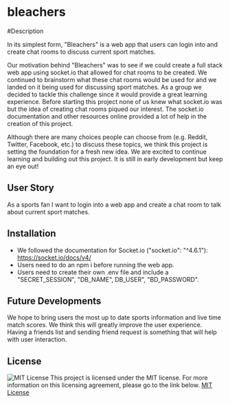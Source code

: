 # bleachers

#Description

In its simplest form, "Bleachers" is a web app that users can login into and create chat rooms to discuss current sport matches.

Our motivation behind "Bleachers" was to see if we could create a full stack web app using socket.io that allowed for chat rooms to be created. We continued to brainstorm what these chat rooms would be used for and we landed
on it being used for discussing sport matches. As a group we decided to tackle this challenge since it would provide a great learning experience. Before starting this project none of us knew what socket.io was but the idea
of creating chat rooms piqued our interest. The socket.io documentation and other resources online provided a lot of help in the creation of this project. 

Although there are many choices people can choose from (e.g. Reddit, Twitter, Facebook, etc.) to discuss these topics, we think this project is setting the foundation for a fresh new idea. We are excited to continue learning and building out this project. It is still in early development but keep an eye out!


## User Story
As a sports fan I want to login into a web app and create a chat room to talk about current sport matches.

## Installation
- We followed the documentation for Socket.io ("socket.io": "^4.6.1"): https://socket.io/docs/v4/
- Users need to do an npm i before running the web app.
- Users need to create their own .env file and include a "SECRET_SESSION", "DB_NAME", DB_USER", "BD_PASSWORD".

## Future Developments
We hope to bring users the most up to date sports information and live time match scores. We think this will greatly improve the user experience. Having a friends list and sending friend request is something that will
help with user interaction.
## License
 ![MIT License](https://img.shields.io/badge/License-MIT-yellow.svg)
This project is licensed under the MIT license. For more information on this licensing agreement, please go to the link below.
[MIT License](https://opensource.org/licenses/MIT)
